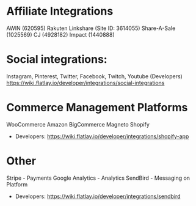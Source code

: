 <!-- TITLE: Client Product Integration Platforms -->
<!-- SUBTITLE: A quick summary of Integrations -->


# Affiliate Integrations
AWIN (620595)
Rakuten Linkshare (Site ID: 3614055)
Share-A-Sale (1025569)
CJ (4928182)
Impact (1440888)
# Social integrations:
Instagram, Pinterest, Twitter, Facebook, Twitch, Youtube
(Developers) https://wiki.flatlay.io/developer/integrations/social-integrations

# Commerce Management Platforms
WooCommerce
Amazon
BigCommerce
Magneto
Shopify
* Developers: https://wiki.flatlay.io/developer/integrations/shopify-app

# Other
Stripe - Payments
Google Analytics - Analytics
SendBird - Messaging on Platform
* Developers: https://wiki.flatlay.io/developer/integrations/sendbird